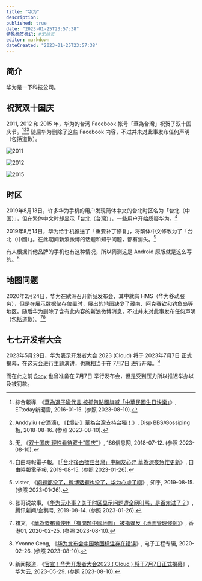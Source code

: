 ```yaml
---
title: "华为"
description:
published: true
date: "2023-01-25T23:57:38"
特殊标签标记: #无标签
editor: markdown
dateCreated: "2023-01-25T23:57:38"
---
```


## 简介

华为是一下科技公司。

## 祝贺双十国庆

2011, 2012 和 2015 年，华为的台湾 Facebook 帐号「華為台灣」祝贺了双十国庆节。[^31024][^gaMAQ][^62835] 随后华为删除了这些 Facebook 内容，不过并未对此事发布任何声明（包括道歉）。

[^31024]: 綜合報導, 《[華為退子瑜代言 被抓包貼國旗喊「中華民國生日快樂」](https://web.archive.org/web/20220930140439/https://star.ettoday.net/news/631024)》, ETtoday新聞雲, 2016-01-15. (参照 2023-08-10).

[^gaMAQ]: Anddyliu (安滴滴), 《[【爆卦】華為台灣支持台獨！](https://archive.is/wip/5mDHQ "https://disp.cc/b/Gossiping/aMAQ")》, Disp BBS/Gossiping板, 2018-08-16. (参照 2023-08-10).

[^62835]: 无, 《[双十国庆 理性看待双十"国庆"](https://web.archive.org/web/20230810112253/https://www.beijing3g186.com/ls/62835.html)》, 186信息网, 2018-07-12. (参照 2023-08-10).

![2011](https://web.archive.org/web/20200323073430_im/http://i.imgur.com/NHctYDR.jpg)

![2012](https://web.archive.org/web/20220930140439im_/https://cdn2.ettoday.net/images/1548/d1548751.jpg)

![2015](https://web.archive.org/web/20220930140439im_/https://cdn2.ettoday.net/images/1548/d1548750.jpg)

## 时区

2019年8月13日，许多华为手机的用户发现简体中文的台北时区名为「台北（中国）」，但在繁体中文时却显示「台北（台灣）」，一些用户开始质疑华为。[^2884929]

[^2884929]: 自由時報電子報, 《[「台北後面標註台灣」中網友心碎 華為深夜急忙更新](https://web.archive.org/web/20191212225828/https://news.ltn.com.tw/news/world/breakingnews/2884929)》, 自由時報電子報, 2019-08-15. (参照 2023-01-26).

2019年8月14日，华为给手机推送了「重要补丁修复」，将繁体中文修改为了「台北（中國）」。在此期间新浪微博的话题和知乎问题，都有消失。[^rU4d2]

[^rU4d2]: vister, 《[问题都没了，微博话题也没了，华为心虚了呗](https://archive.is/rU4d2 "https://www.zhihu.com/question/340399206/answer/789099922")》, 知乎, 2019-08-15. (参照 2023-01-26).

有人根据其他品牌的手机也有这种情况，所以猜测这是 Android 原版就是这么写的。[^A0GSZ]

[^A0GSZ]: 张哥说故事, 《[华为无小事？关于时区显示问题遭全网叫骂，是否太过了？](https://web.archive.org/web/20230125161305/https://new.qq.com/rain/a/20190814A0GSZT00)》, 腾讯新闻/企鹅号, 2019-08-14. (参照 2023-01-26).

## 地图问题

2020年2月24日，华为在欧洲召开新品发布会，其中就有 HMS（华为移动服务），但是在展示数据储存位置时，展出的地图缺少了藏南、阿克赛钦和钓鱼岛等地区。随后华为删除了含有此内容的新浪微博消息，不过并未对此事发布任何声明（包括道歉）。[^39320][^61113]

[^39320]:  褚文, 《[華為發布會使用「有問題中國地圖」 被指違反《地圖管理條例》](https://web.archive.org/web/20230127015058/https://www.hk01.com/即時中國/439320/華為發布會使用-有問題中國地圖-被指違反-地圖管理條例)》, 香港01, 2020-02-25. (参照 2023-08-10).

[^61113]:  Yvonne Geng, 《[华为发布会中国地图标注存在错误](https://web.archive.org/web/20200311041903/https://www.eet-china.com/news/202002261113.html)》, 电子工程专辑, 2020-02-26. (参照 2023-08-10).

## 七七开发者大会

2023年5月29日，华为表示开发者大会 2023 (Cloud) 将于 2023年7月7日 正式揭幕，在这天会进行主题演讲，也就相当于在 7月7日 进行开幕。[^35071]

[^35071]: 新闻报道, 《[官宣！华为开发者大会2023 ( Cloud ) 将于7月7日正式揭幕](https://web.archive.org/web/20230708003629/https://www.huaweicloud.com/news/2023/20230529103235071.html)》, 华为云, 2023-05-29. (参照 2023-08-10).

而在此之前 [Sony](/company/Sony/index.md#2021年7月新品发布会) 也曾准备在 7月7日 举行发布会，但是受到压力所以推迟举办以及被罚款。
